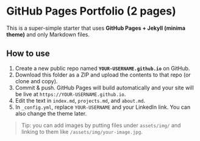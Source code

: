 # GitHub Pages Portfolio (2 pages)

This is a super-simple starter that uses **GitHub Pages + Jekyll (minima theme)** and only Markdown files.

## How to use
1. Create a new public repo named **`YOUR-USERNAME.github.io`** on GitHub.
2. Download this folder as a ZIP and upload the contents to that repo (or clone and copy).
3. Commit & push. GitHub Pages will build automatically and your site will be live at `https://YOUR-USERNAME.github.io`.
4. Edit the text in `index.md`, `projects.md`, and `about.md`.
5. In `_config.yml`, replace `YOUR-USERNAME` and your LinkedIn link. You can also change the theme later.

> Tip: you can add images by putting files under `assets/img/` and linking to them like `/assets/img/your-image.jpg`.
